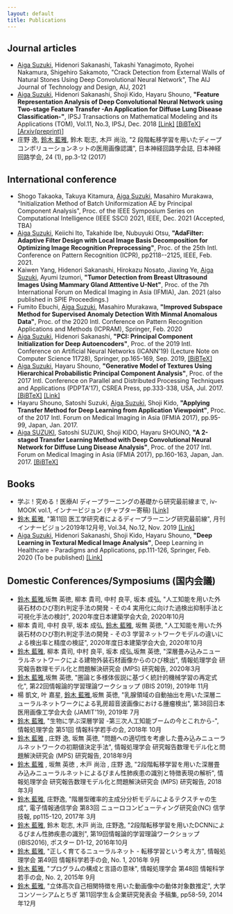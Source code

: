 ```yaml
---
layout: default
title: Publications
---
```


## Journal articles

- <u>Aiga Suzuki</u>, Hidenori Sakanashi, Takashi Yanagimoto, Ryohei Nakamura, Shigehiro Sakamoto, "Crack Detection from External Walls of Natural Stones Using Deep Convolutional Neural Network", The AIJ Journal of Technology and Design, AIJ, 2021
- <u>Aiga Suzuki</u>, Hidenori Sakanashi, Shoji Kido, Hayaru Shouno, **"Feature Representation Analysis of Deep Convolutional Neural Network using Two-stage Feature Transfer -An Application for Diffuse Lung Disease Classification-"**, IPSJ Transactions on Mathematical Modeling and its Applications (TOM), Vol.11, No.3, IPSJ, Dec. 2018 [[Link]](https://ipsj.ixsq.nii.ac.jp/ej/?action=pages_view_main&active_action=repository_view_main_item_detail&item_id=192960&item_no=1&page_id=13&block_id=8) [[BiBTeX]](bib/suzuki2018feature.txt) [[Arxiv(preprint)]](https://arxiv.org/abs/1810.06282)
- 庄野 逸, <u>鈴木 藍雅</u>, 鈴木 聡志, 木戸 尚治, "2 段階転移学習を用いたディープコンボリューションネットの医用画像認識", 日本神経回路学会誌, 日本神経回路学会, 24 (1), pp.3-12 (2017)

## International conference

- Shogo Takaoka, Takuya Kitamura, <u>Aiga Suzuki</u>, Masahiro Murakawa, "Initialization Method of Batch Uniformization AE by Principal Component Analysis", Proc. of the IEEE Symposium Series on Computational Intelligence (IEEE SSCI) 2021, IEEE, Dec. 2021 (Accepted, TBA)
- <u>Aiga Suzuki</u>, Keiichi Ito, Takahide Ibe, Nubuyuki Otsu, **"AdaFilter: Adaptive Filter Design with Local Image Basis Decomposition for Optimizing Image Recognition Preprocessing"**, Proc. of the 25th Intl. Conference on Pattern Recognition (ICPR), pp2118--2125, IEEE, Feb. 2021.
- Kaiwen Yang, Hidenori Sakanashi, Hirokazu Nosato, Jiaxing Ye, <u>Aiga Suzuki</u>, Ayumi Izumori, **"Tumor Detection from Breast Ultrasound Images Using Mammary Gland Atttentive U-Net"**, Proc. of the 7th International Forum on Medical Imaging in Asia (IFMIA), Jan. 2021 (also published in SPIE Proceedings.)
- Fumito Ebuchi, <u>Aiga Suzuki</u>, Masahiro Murakawa, **"Improved Subspace Method for Supervised Anomaly Detection With Minmal Anomalous Data"**, Proc. of the 2020 Intl. Conference on Pattern Recognition Applications and Methods (ICPRAM), Springer, Feb. 2020
- <u>Aiga Suzuki</u>, Hidenori Sakanashi, **"PCI: Principal Component Initialization for Deep Autoencoders"**, Proc. of the 2019 Intl. Conference on Artificial Neural Networks (ICANN'19) (Lecture Note on Computer Science 11728), Springer, pp.165-169, Sep. 2019, [[BiBTeX]](bib/suzuki2019pci.txt)
- <u>Aiga Suzuki</u>, Hayaru Shouno, **"Generative Model of Textures Using Hierarchical Probabilistic Principal Component Analysis"**, Proc. of the 2017 Intl. Conference on Parallel and Distributed Processing Techniques and Applications (PDPTA'17), CSREA Press, pp.333-338, USA, Jul. 2017. [[BiBTeX]](bib/suzuki2017generative.txt) [[Link]](https://csce.ucmss.com/cr/books/2017/LFS/CSREA2017/PDP2062.pdf)
- Hayaru Shouno, Satoshi Suzuki, <u>Aiga Suzuki</u>, Shoji Kido, **"Applying Transfer Method for Deep Learning from Application Viewpoint"**, Proc. of the 2017 Intl. Forum on Medical Imaging in Asia (IFMIA 2017), pp.95-99, Japan, Jan. 2017.
- <u>Aiga SUZUKI</u>, Satoshi SUZUKI, Shoji KIDO, Hayaru SHOUNO, **"A 2-staged Transfer Learning Method with Deep Convolutional Neural Network for Diffuse Lung Disease Analysis"**, Proc. of the 2017 Intl. Forum on Medical Imaging in Asia (IFMIA 2017), pp.160-163, Japan, Jan. 2017. [[BiBTeX]](bib/suzuki2017twostaged.txt)

## Books
- 学ぶ！究める！医療AI ディープラーニングの基礎から研究最前線まで, iv-MOOK vol.1, インナービジョン (チャプター寄稿) [[Link]](https://www.innervision.co.jp/publication/book/list/20200421aimook)
- <u>鈴木 藍雅</u>, "第11回 医工学研究者によるディープラーニング研究最前線", 月刊インナービジョン2019年12月号, Vol.34, No.12, Nov. 2019 [[Link]](https://www.innervision.co.jp/publication/innervision2019/innervision201912)
- <u>Aiga Suzuki</u>, Hidenori Sakanashi, Shoji Kido, Hayaru Shouno, **"Deep Learning in Textural Medical Image Analysis"**, Deep Learning in Healthcare - Paradigms and Applications, pp.111-126, Springer, Feb. 2020 (To be published) [[Link]](https://www.springer.com/gp/book/9783030326050)

## Domestic Conferences/Symposiums (国内会議)

- <u>鈴木 藍雅</u>,坂無 英徳, 柳本 貴司, 中村 良平, 坂本 成弘, "人工知能を用いた外装石材のひび割れ判定手法の開発 - その4 実用化に向けた過検出抑制手法と可視化手法の検討", 2020年度日本建築学会大会, 2020年10月
- 柳本 貴司, 中村 良平, 坂本 成弘, <u>鈴木 藍雅</u>, 坂無 英徳, "人工知能を用いた外装石材のひび割れ判定手法の開発 - その3 学習ネットワークモデルの違いによる検出率と精度の検証", 2020年度日本建築学会大会, 2020年10月
- <u>鈴木 藍雅</u>, 柳本 貴司, 中村 良平, 坂本 成弘,坂無 英徳, "深層畳み込みニューラルネットワークによる建物外装石材画像からのひび検出", 情報処理学会 研究報告数理モデル化と問題解決研究会 (MPS) 研究報告, 2020年3月
- <u>鈴木 藍雅</u>,坂無 英徳, "圏論と多様体仮説に基づく統計的機械学習の再定式化", 第22回情報論的学習理論ワークショップ (IBIS 2019), 2019年 11月
- 楊 凱文, 叶 嘉星, <u>鈴木 藍雅</u>,坂無 英徳, "乳腺領域の自動抽出を用いた深層ニューラルネットワークによる乳房超音波画像における腫瘤検出", 第38回日本医用画像工学会大会 (JAMIT'19), 2019年 7月
- <u>鈴木 藍雅</u>, "生物に学ぶ深層学習 -第三次人工知能ブームの今とこれから-", 情報処理学会 第51回 情報科学若手の会, 2018年 10月
- <u>鈴木 藍雅</u> , 庄野 逸, 坂無 英徳, "問題への適切性を考慮した畳み込みニューラルネットワークの初期値決定手法", 情報処理学会 研究報告数理モデル化と問題解決研究会 (MPS) 研究報告, 2018年9月
- <u>鈴木 藍雅</u> , 坂無 英徳 , 木戸 尚治 , 庄野 逸, "2段階転移学習を用いた深層畳み込みニューラルネットによるびまん性肺疾患の識別と特徴表現の解析", 情報処理学会 研究報告数理モデル化と問題解決研究会 (MPS) 研究報告, 2018年3月
- <u>鈴木 藍雅</u>, 庄野逸, "階層型確率的主成分分析モデルによるテクスチャの生成", 電子情報通信学会 第83回 ニューロコンピューティング研究会(NC) 信学技報, pp115-120, 2017年 3月
- <u>鈴木 藍雅</u>, 鈴木 聡志, 木戸 尚治, 庄野逸, "2段階転移学習を用いたDCNNによるびまん性肺疾患の識別", 第19回情報論的学習理論ワークショップ(IBIS2016), ポスター D1-12, 2016年10月
- <u>鈴木 藍雅</u>, "正しく育てるニューラルネット - 転移学習という考え方", 情報処理学会 第49回 情報科学若手の会, No. 1, 2016年 9月
- <u>鈴木 藍雅</u>, "プログラムの構成と言語の意味", 情報処理学会 第48回 情報科学若手の会, No. 2, 2015年 9月
- <u>鈴木 藍雅</u>, "立体高次自己相関特徴を用いた動画像中の動体対象数推定", 大学コンソーシアムとちぎ 第11回学生＆企業研究発表会 予稿集, pp58-59, 2014年12月
